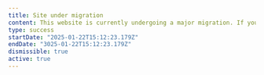 ```yaml
---
title: Site under migration
content: This website is currently undergoing a major migration. If you encounter any issues, please report them by creating a new [issue](https://github.com/yacosta738/yacosta738.github.io/issues)
type: success
startDate: "2025-01-22T15:12:23.179Z"
endDate: "3025-01-22T15:12:23.179Z"
dismissible: true
active: true
---
```


